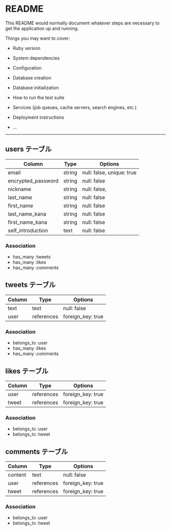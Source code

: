 # README

This README would normally document whatever steps are necessary to get the
application up and running.

Things you may want to cover:

* Ruby version

* System dependencies

* Configuration

* Database creation

* Database initialization

* How to run the test suite

* Services (job queues, cache servers, search engines, etc.)

* Deployment instructions

* ...

_____________________________________________________________



## users テーブル

| Column                  | Type   | Options                  |
| ----------------------- | ------ | ------------------------ |
| email                   | string | null: false, unique: true|
| encrypted_password      | string | null: false              |
| nickname                | string | null: false,             |
| last_name               | string | null: false              |
| first_name              | string | null: false              |
| last_name_kana          | string | null: false              |
| first_name_kana         | string | null: false              |
| self_introduction       | text   | null: false              |


### Association

- has_many :tweets
- has_many :likes
- has_many :comments



## tweets テーブル

| Column                 | Type          | Options           |
| ---------------------- | ------------- | ----------------- |
| text                   | text          | null: false       |
| user                   | references    | foreign_key: true |

### Association

- belongs_to :user
- has_many   :likes
- has_many   :comments



## likes テーブル

| Column                 | Type          | Options           |
| -----------------------| ------------- | ----------------- |
| user                   | references    | foreign_key: true |
| tweet                  | references    | foreign_key: true |


### Association

- belongs_to :user
- belongs_to :tweet



## comments テーブル

| Column                 | Type          | Options           |
| -----------------------| ------------- | ------------------|
| content                | text          | null: false       |
| user                   | references    | foreign_key: true |
| tweet                  | references    | foreign_key: true |


### Association

- belongs_to :user
- belongs_to :tweet

